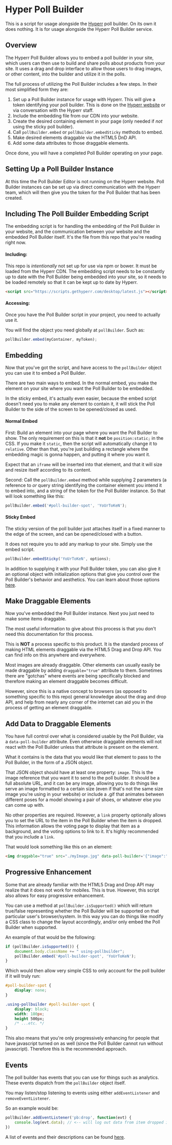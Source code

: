 
# Hyper Poll Builder

This is a script for usage alongside the [Hyperr](http://gethyperr.com) poll builder. On its own it does nothing. It is for usage alongside the Hyperr Poll Builder service.

## Overview

The Hyperr Poll Builder allows you to embed a poll builder in your site, which users can then use to build and share polls about products from your site. It uses a drag and drop interface to allow those users to drag images, or other content, into the builder and utilize it in the polls.

The full process of utilizing the Poll Builder includes a few steps. In their most simplified form they are:

1. Set up a Poll Builder instance for usage with Hyperr. This will give a token identifying your poll builder. This is done on the [Hyperr website](http://gethyperr.com) or via conversation with the Hyperr staff.
2. Include the embedding file from our CDN into your website.
3. Create the desired containing element in your page (only needed if *not* using the sticky poll builder).
4. Call `pollBuilder.embed` or `pollBuilder.embedSticky` methods to embed.
5. Make desired elements draggable via the HTML5 DnD API.
6. Add some data attributes to those draggable elements.

Once done, you will have a completed Poll Builder operating on your page.

## Setting Up a Poll Builder Instance

At this time the Poll Builder Editor is not running on the Hyperr website. Poll Builder instances can be set up via direct communication with the Hyperr team, which will then give you the token for the Poll Builder that has been created.

## Including The Poll Builder Embedding Script

The embedding script is for handling the embedding of the Poll Builder in your website, and the communication between your website and the embedded Poll Builder itself. It's the file from this repo that you're reading right now.

#### Including:

This repo is *intentionally* not set up for use via npm or bower. It must be loaded from the Hyperr CDN. The embedding script needs to be constantly up to date with the Poll Builder being embedded into your site, so it needs to be loaded remotely so that it can be kept up to date by Hyperr.

```html
<script src="https://scripts.gethyperr.com/desktop/latest.js"></script>
```

#### Accessing:

Once you have the Poll Builder script in your project, you need to actually use it.

You will find the object you need globally at `pollBuilder`. Such as:

```javascript
pollBuilder.embed(myContainer, myToken);
```

## Embedding

Now that you've got the script, and have access to the `pollBuilder` object you can use it to embed a Poll Builder.

There are two main ways to embed. In the normal embed, you make the element on your site where you want the Poll Builder to be embedded.

In the sticky embed, it's actually even easier, because the embed script doesn't need you to make any element to contain it, it will stick the Poll Builder to the side of the screen to be opened/closed as used.

#### Normal Embed

First: Build an element into your page where you want the Poll Builder to show. The only requirement on this is that it **not** be `position:static;` in the CSS. If you make it `static`, then the script will automatically change it to `relative`. Other than that, you're just building a rectangle where the embedding magic is gonna happen, and putting it where you want it.

Expect that an `iframe` will be inserted into that element, and that it will size and resize itself according to its content.

Second: Call the `pollBuilder.embed` method while supplying 2 parameters (a reference to _or_ query string identifying the container element you intend it to embed into, and a string of the token for the Poll Builder instance. So that will look something like this:

```javascript
pollBuilder.embed('#poll-builder-spot', 'YoUrToKeN');
```

#### Sticky Embed

The sticky version of the poll builder just attaches itself in a fixed manner to the edge of the screen, and can be opened/closed with a button.

It does not require you to add any markup to your site. Simply use the embed script.

```javascript
pollBuilder.embedSticky('YoUrToKeN', options);
```

In addition to supplying it with your Poll Builder token, you can also give it an optional object with initialization options that give you control over the Poll Builder's behavior and aesthetics. You can learn about those options [here](docs/embedSticky-options.md).


## Make Draggable Elements

Now you've embedded the Poll Builder instance. Next you just need to make some items draggable.

The most useful information to give about this process is that you don't need this documentation for this process.

This is **NOT** a process specific to this product. It is the standard process of making HTML elements draggable via the HTML5 Drag and Drop API. You can find info on this anywhere and everywhere.

Most images are already draggable. Other elements can usually easily be made draggable by adding `draggable="true"` attribute to them. Sometimes there are "gotchas" where events are being specifically blocked and therefore making an element draggable becomes difficult. 

However, since this is a native concept to browsers (as opposed to something specific to this repo) general knowledge about the drag and drop API, and help from nearly any corner of the internet can aid you in the process of getting an element draggable.

## Add Data to Draggable Elements

You have full control over what is considered usable by the Poll Builder, via a `data-poll-builder` attribute. Even otherwise draggable elements will not react with the Poll Builder unless that attribute is present on the element.

What it contains is the data that you would like that element to pass to the Poll Builder, in the form of a JSON object.

That JSON object should have at least one property: `image`. This is the image reference that you want it to send to the poll builder. It should be a full absolute URL, and it can be any image, allowing you to do things like serve an image formatted to a certain size (even if that's not the same size image you're using in your website) or include a .gif that animates between different poses for a model showing a pair of shoes, or whatever else you can come up with.

No other properties are required. However, a `link` property optionally allows you to set the URL to the item in the Poll Builder when the item is dropped. This information allows the voting page to display that item as a background, and the voting options to link to it. It's highly recommended that you include a `link`.

That would look something like this on an element:

```html
<img draggable="true" src="./myImage.jpg" data-poll-builder='{"image":"http://mysite.com/myimage.jpg", "link":"https://mysite.com/myproduct"}' />
```

## Progressive Enhancement

Some that are already familiar with the HTML5 Drag and Drop API may realize that it does not work for mobiles. This is true. However, this script also allows for easy progressive enhancement.

You can use a method at `pollBuilder.isSupported()` which will return true/false representing whether the Poll Builder will be supported on that particular user's browser/system. In this way you can do things like modify a CSS class to change the layout accordingly, and/or only embed the Poll Builder when supported.

An example of that would be the following:

```javascript
if (pollBuilder.isSupported()) {
	document.body.className += " using-pollbuilder";
	pollBuilder.embed('#poll-builder-spot', 'YoUrToKeN');
}
```

Which would then allow very simple CSS to only account for the poll builder if it will truly run:

```css
#poll-builder-spot {
	display: none;
}

.using-pollbuilder #poll-builder-spot {
	display: block;
	width: 180px;
	height 500px;
	/* ...etc. */
}
```

This also means that you're only progressively enhancing for people that have javascript turned on as well (since the Poll Builder cannot run without javascript). Therefore this is the recommended approach.

## Events

The poll builder has events that you can use for things such as analytics. These events dispatch from the `pollBuilder` object itself.

You may listen/stop listening to events using either `addEventListener` and `removeEventListener`.

So an example would be:

```javascript
pollBuilder.addEventListener('pb:drop', function(evt) {
	console.log(evt.data); // <-- will log out data from item dropped into builder
})
```

A list of events and their descriptions can be found [here](docs/events.md).
